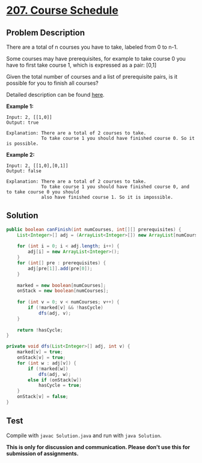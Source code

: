# [207. Course Schedule][title]

## Problem Description

There are a total of n courses you have to take, labeled from 0 to n-1.

Some courses may have prerequisites, for example to take course 0 you have to first take course 1, which is expressed as a pair: [0,1]

Given the total number of courses and a list of prerequisite pairs, is it possible for you to finish all courses?

Detailed description can be found [here][title].

**Example 1:**

```
Input: 2, [[1,0]] 
Output: true

Explanation: There are a total of 2 courses to take. 
             To take course 1 you should have finished course 0. So it is possible.
```

**Example 2:**

```
Input: 2, [[1,0],[0,1]]
Output: false

Explanation: There are a total of 2 courses to take. 
             To take course 1 you should have finished course 0, and to take course 0 you should
             also have finished course 1. So it is impossible.
```

## Solution

```java
public boolean canFinish(int numCourses, int[][] prerequisites) {
    List<Integer>[] adj = (ArrayList<Integer>[]) new ArrayList[numCourses];
    
    for (int i = 0; i < adj.length; i++) {
        adj[i] = new ArrayList<Integer>();
    }
    for (int[] pre : prerequisites) {
        adj[pre[1]].add(pre[0]);
    }
    
    marked = new boolean[numCourses];
    onStack = new boolean[numCourses];
    
    for (int v = 0; v < numCourses; v++) {
        if (!marked[v] && !hasCycle)
            dfs(adj, v);
    }
    
    return !hasCycle;
}

private void dfs(List<Integer>[] adj, int v) {
    marked[v] = true;
    onStack[v] = true;
    for (int w : adj[v]) {
        if (!marked[w])
            dfs(adj, w);
        else if (onStack[w])
            hasCycle = true;
    }
    onStack[v] = false;
}
```

## Test

Compile with `javac Solution.java` and run with `java Solution`.


**This is only for discussion and communication. Please don't use this for submission of assignments.**

[title]: https://leetcode.com/problems/course-schedule/